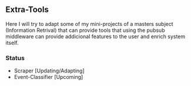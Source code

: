 ## Extra-Tools
Here I will try to adapt some of my mini-projects of a masters subject (Information Retrival) that can provide tools that using the pubsub middleware can provide addicional features to the user and enrich system itself.
### Status
- Scraper [Updating/Adapting]
- Event-Classifier [Upcoming]
